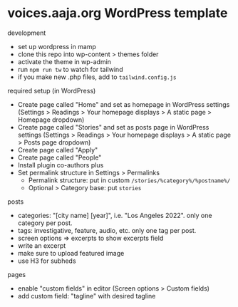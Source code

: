 # voices.aaja.org WordPress template

development
- set up wordpress in mamp
- clone this repo into wp-content > themes folder
- activate the theme in wp-admin
- run `npm run tw` to watch for tailwind
- if you make new .php files, add to `tailwind.config.js`

required setup (in WordPress)
- Create page called "Home" and set as homepage in WordPress settings (Settings > Readings > Your homepage displays > A static page > Homepage dropdown)
- Create page called "Stories" and set as posts page in WordPress settings (Settings > Readings > Your homepage displays > A static page > Posts page dropdown)
- Create page called "Apply"
- Create page called "People"
- Install plugin co-authors plus
- Set permalink structure in Settings > Permalinks
    - Permalink structure: put in custom `/stories/%category%/%postname%/`
    - Optional > Category base: put `stories`

posts
- categories: "[city name] [year]", i.e. "Los Angeles 2022". only one category per post.
- tags: investigative, feature, audio, etc. only one tag per post.
- screen options => excerpts to show excerpts field
- write an excerpt
- make sure to upload featured image
- use H3 for subheds

pages
- enable "custom fields" in editor (Screen options > Custom fields)
- add custom field: "tagline" with desired tagline